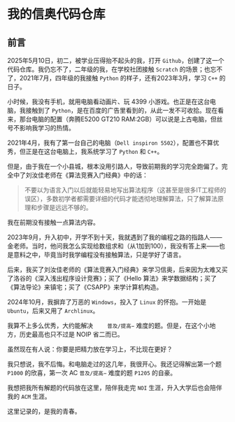 # 我的信奥代码仓库

## 前言

2025年5月10日，初二，被学业压得抬不起头的我，打开 `Github`，创建了这一个代码仓库。我仍忘不了，二年级的我，在学校社团接触 `Scratch` 的场景；也忘不了，2021年7月，四年级的我接触 `Python` 的样子，还有2023年3月，学习 `C++` 的日子。

小时候，我没有手机，就用电脑看动画片、玩 4399 小游戏。也正是在这台电脑，我接触到了 `Python`，是在百度的广告里看到的，从此一发不可收拾。现在看来，那台电脑的配置（奔腾E5200 GT210 RAM:2GB）可以说是上古电脑，但丝号不影响我学习的热情。

2021年4月，我有了第一台自己的电脑（`Dell inspiron 5502`），配置也不算优秀，但正是在这台电脑上，我系统学习了 `Python` 和 `C++`。

但是，由于我在一个小县城，根本没用引路人，导致前期我的学习完全跑偏了。完全中了刘汝佳老师在《算法竞赛入门经典》中的话：

>不要以为语言入门以后就能轻易地写出算法程序（这甚至是很多IT工程师的误区），多数初学者都需要详细的代码才能透彻地理解算法，只了解算法原理和步骤是远远不够的。

我在前期没有接触一点算法内容。

2023年9月，升入初中，开学不到十天，我就遇到了我的编程之路的指路人——金老师。当时，他问我怎么实现给数组求和（从1加到100），我没有答上来——也是意料之中，毕竟当时我学编程没有接触算法，只是学好了语言。

后来，我买了刘汝佳老师的《算法竞赛入门经典》来学习信奥，后来因为太难又买了洛谷的《深入浅出程序设计竞赛》；买了《Hello 算法》来学数据结构；买了《算法导论》来镇宅；买了《CSAPP》来学计算机构造。

2024年10月，我摒弃了万恶的 `Windows`，投入了 `Linux` 的怀抱。一开始是 `Ubuntu`，后来又用了 `Archlinux`。

我算不上多么优秀，大约能解决 `	普及/提高−` 难度的题。但是，在这个小地方，历史最高也只不过是 NOIP 省二而已。

虽然现在有人说：你要是把精力放在学习上，不比现在更好？

我只想说，我不后悔。和电脑走过的这几年，我很开心。我还记得解出第一个题 `P1000` 的欣喜，第一次 AC `普及/提高−` 难度的题 `P1205` 的自豪。

我想把我所有解题的代码放在这里，陪伴我走完 `NOI` 生涯，升入大学后也会陪伴我的 `ACM` 生涯。

这里记录的，是我的青春。
